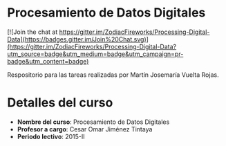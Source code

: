 Procesamiento de Datos Digitales
====================

[![Join the chat at https://gitter.im/ZodiacFireworks/Processing-Digital-Data](https://badges.gitter.im/Join%20Chat.svg)](https://gitter.im/ZodiacFireworks/Processing-Digital-Data?utm_source=badge&utm_medium=badge&utm_campaign=pr-badge&utm_content=badge)

Respositorio para las tareas realizadas por Martín Josemaría Vuelta Rojas.

# Detalles del curso
* **Nombre del curso**: Procesamiento de Datos Digitales
* **Profesor a cargo**: Cesar Omar Jiménez Tintaya
* **Periodo lectivo**: 2015-II
